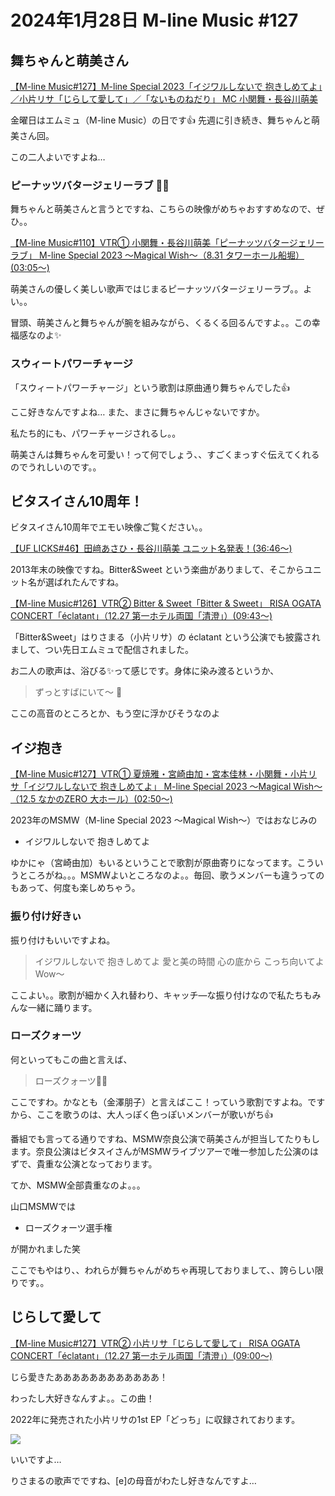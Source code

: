 # 2024年1月28日 M-line Music #127

## 舞ちゃんと萌美さん



<a class="youtube" href="https://www.youtube.com/watch?v=W9kGuqorezA">
<i class="fa-lg fa-brands fa-youtube"></i> 【M-line Music#127】M-line Special 2023「イジワルしないで 抱きしめてよ」／小片リサ「じらして愛して」／「ないものねだり」 MC 小関舞・長谷川萌美</a>

金曜日はエムミュ（M-line Music）の日です👍 先週に引き続き、舞ちゃんと萌美さん回。

この二人よいですよね…

### ピーナッツバタージェリーラブ 🥜🍓

舞ちゃんと萌美さんと言うとですね、こちらの映像がめちゃおすすめなので、ぜひ。。

[【M-line Music#110】VTR① 小関舞・長谷川萌美「ピーナッツバタージェリーラブ」 M-line Special 2023 ～Magical Wish～（8.31 タワーホール船堀）(03:05～) ](https://www.youtube.com/watch?v=2JQfW2Yt4eo&t=3m5s)

萌美さんの優しく美しい歌声ではじまるピーナッツバタージェリーラブ。。よい。。

冒頭、萌美さんと舞ちゃんが腕を組みながら、くるくる回るんですよ。。この幸福感なのよ✨

### スウィートパワーチャージ

「スウィートパワーチャージ」という歌割は原曲通り舞ちゃんでした👍

ここ好きなんですよね… また、まさに舞ちゃんじゃないですか。

私たち的にも、パワーチャージされるし。。

萌美さんは舞ちゃんを可愛い！って何でしょう、、すごくまっすぐ伝えてくれるのでうれしいのです。。

## ビタスイさん10周年！

ビタスイさん10周年でエモい映像ご覧ください。。

[【UF LICKS#46】田﨑あさひ・長谷川萌美 ユニット名発表！(36:46～)]( https://www.youtube.com/watch?v=SL-2niJ8FaI&t=36m46s)

2013年末の映像ですね。Bitter&Sweet という楽曲がありまして、そこからユニット名が選ばれたんですね。

[【M-line Music#126】VTR② Bitter & Sweet「Bitter & Sweet」 RISA OGATA CONCERT「éclatant」（12.27 第一ホテル両国「清澄」）(09:43～)](https://www.youtube.com/watch?v=VdqWrgrrdYc&t=9m43s)

「Bitter&Sweet」はりさまる（小片リサ）の éclatant という公演でも披露されまして、つい先日エムミュで配信されました。

お二人の歌声は、浴びる✨って感じです。身体に染み渡るというか、

> ずっとすばにいて～ 🎵

ここの高音のところとか、もう空に浮かびそうなのよ

## イジ抱き

[【M-line Music#127】VTR① 夏焼雅・宮崎由加・宮本佳林・小関舞・小片リサ「イジワルしないで 抱きしめてよ」 M-line Special 2023 ～Magical Wish～（12.5 なかのZERO 大ホール）(02:50～) ](https://www.youtube.com/watch?v=W9kGuqorezA&t=2m50s)

2023年のMSMW（M-line Special 2023 ～Magical Wish～）ではおなじみの

* イジワルしないで 抱きしめてよ

ゆかにゃ（宮崎由加）もいるということで歌割が原曲寄りになってます。こういうところがね。。。MSMWよいところなのよ。。毎回、歌うメンバーも違うってのもあって、何度も楽しめちゃう。

### 振り付け好きぃ

振り付けもいいですよね。

> イジワルしないで 抱きしめてよ 愛と美の時間 心の底から こっち向いてよ Wow～

ここよい。。歌割が細かく入れ替わり、キャッチ―な振り付けなので私たちもみんな一緒に踊ります。

### ローズクォーツ

何といってもこの曲と言えば、

> ローズクォーツ🌹💎 

ここですわ。かなとも（金澤朋子）と言えばここ！っていう歌割ですよね。ですから、ここを歌うのは、大人っぽく色っぽいメンバーが歌いがち👍

番組でも言ってる通りですね、MSMW奈良公演で萌美さんが担当してたりもします。奈良公演はビタスイさんがMSMWライブツアーで唯一参加した公演のはずで、貴重な公演となっております。


てか、MSMW全部貴重なのよ。。。

山口MSMWでは

* ローズクォーツ選手権

が開かれました笑

ここでもやはり、、われらが舞ちゃんがめちゃ再現しておりまして、、誇らしい限りです。。

## じらして愛して

[【M-line Music#127】VTR② 小片リサ「じらして愛して」 RISA OGATA CONCERT「éclatant」（12.27 第一ホテル両国「清澄」）(09:00～) ](https://www.youtube.com/watch?v=W9kGuqorezA&t=9m0s)

じら愛きたああああああああああああ！

わったし大好きなんすよ。。この曲！

2022年に発売された小片リサの1st EP「どっち」に収録されております。

![](https://up-front-works-sp.com/mlinemusic/assets/images/release/EPCE-7707.jpg)

いいですよ… 

りさまるの歌声でですね、[e]の母音がわたし好きなんですよ…
